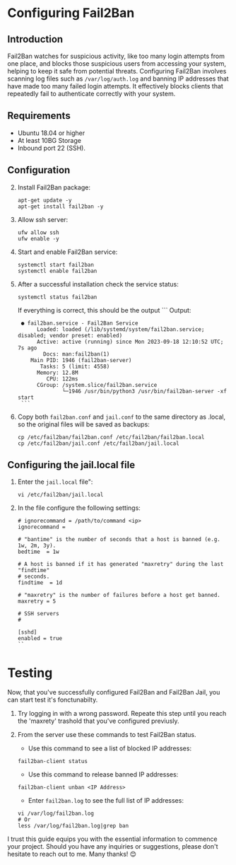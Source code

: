 # Configuring Fail2Ban
## Introduction
Fail2Ban watches for suspicious activity, like too many login attempts from one place, and blocks those suspicious users from accessing your system, helping to keep it safe from potential threats.
Configuring Fail2Ban involves scanning log files such as ```/var/log/auth.log``` and banning IP addresses that have made too many failed login attempts. It effectively blocks clients that repeatedly fail to authenticate correctly with your system.

## Requirements 
- Ubuntu 18.04 or higher
- At least 10BG Storage 
- Inbound port 22 (SSH).

## Configuration
2. Install Fail2Ban package:
    ```
    apt-get update -y
    apt-get install fail2ban -y
    ```
3. Allow ssh server:
    ```
    ufw allow ssh
    ufw enable -y
    ```
4. Start and enable Fail2Ban service:
    ```
    systemctl start fail2ban
    systemctl enable fail2ban
    ```
5. After a successful installation check the service status:
    ```
    systemctl status fail2ban
    ```
    If everything is correct, this should be the output
        ```
        Output:
      
        ● fail2ban.service - Fail2Ban Service
             Loaded: loaded (/lib/systemd/system/fail2ban.service; disabled; vendor preset: enabled)
             Active: active (running) since Mon 2023-09-18 12:10:52 UTC; 7s ago
               Docs: man:fail2ban(1)
           Main PID: 1946 (fail2ban-server)
              Tasks: 5 (limit: 4558)
             Memory: 12.8M
                CPU: 122ms
             CGroup: /system.slice/fail2ban.service
                     └─1946 /usr/bin/python3 /usr/bin/fail2ban-server -xf start 
        ```
6. Copy both ```fail2ban.conf``` and ```jail.conf``` to the same directory as .local, so the original files will be saved as backups:
    ```
    cp /etc/fail2ban/fail2ban.conf /etc/fail2ban/fail2ban.local
    cp /etc/fail2ban/jail.conf /etc/fail2ban/jail.local
    ```

## Configuring the jail.local file
1. Enter the ```jail.local``` file":
    ```
    vi /etc/fail2ban/jail.local
    ```
2. In the file configure the following settings:
    ```
    # ignorecommand = /path/to/command <ip>
    ignorecommand =
    
    # "bantime" is the number of seconds that a host is banned (e.g. 1w, 2m, 3y).
    bedtime  = 1w
    
    # A host is banned if it has generated "maxretry" during the last "findtime"
    # seconds.
    findtime  = 1d
    
    # "maxretry" is the number of failures before a host get banned.
    maxretry = 5
    
    # SSH servers
    #
    
    [sshd]
    enabled = true
    ``
# Testing
Now, that you've successfully configured Fail2Ban and Fail2Ban Jail, you can start test it's fonctunabilty. 

1. Try logging in with a wrong password. Repeate this step until you reach the 'maxrety' trashold that you've configured previusly. 

2. From the server use these commands to test Fail2Ban status.
    - Use this command to see a list of blocked IP addresses:
    
    ```
    fail2ban-client status 
    ```

    - Use this command to release banned IP addresses:

    ```
    fail2ban-client unban <IP Address>
    ```
    
    - Enter ```fail2ban.log``` to see the full list of IP addresses:
    ```
    vi /var/log/fail2ban.log
    # Or
    less /var/log/fail2ban.log|grep ban
    ```

I trust this guide equips you with the essential information to commence your project.
Should you have any inquiries or suggestions, please don't hesitate to reach out to me.
Many thanks! 😊